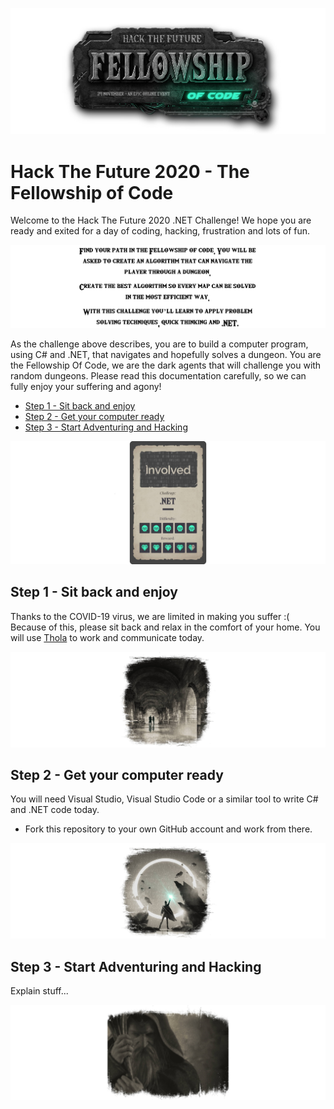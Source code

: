 ![HTF2020 Logo](.documentation/logo.jpg)


# Hack The Future 2020 - The Fellowship of Code

Welcome to the Hack The Future 2020 .NET Challenge! We hope you are ready and exited for a day of coding, hacking, frustration and lots of fun.

![HTF2020 Challenge](.documentation/challenge.png)

As the challenge above describes, you are to build a computer program, using C# and .NET, that navigates and hopefully solves a dungeon. You are the Fellowship Of Code, we are the dark agents that will challenge you with random dungeons. Please read this documentation carefully, so we can fully enjoy your suffering and agony!

* [Step 1 - Sit back and enjoy](#step-1---sit-back-and-enjoy)
* [Step 2 - Get your computer ready](#step-2---get-your-computer-ready)
* [Step 3 - Start Adventuring and Hacking](#step-3---start-adventuring-and-hacking)

![.NET Challenge by Involved](.documentation/involved.jpg)

## Step 1 - Sit back and enjoy

Thanks to the COVID-19 virus, we are limited in making you suffer :( Because of this, please sit back and relax in the comfort of your home. You will use [Thola](https://meet.thola.events/e/cronos/hack-the-future/r/lobby) to work and communicate today.

![Dungeon](.documentation/dungeon.jpg)

## Step 2 - Get your computer ready

You will need Visual Studio, Visual Studio Code or a similar tool to write C# and .NET code today.

* Fork this repository to your own GitHub account and work from there.

![Ring](.documentation/ring.jpg)

## Step 3 - Start Adventuring and Hacking

Explain stuff...

![Wizard](.documentation/wizard.jpg)